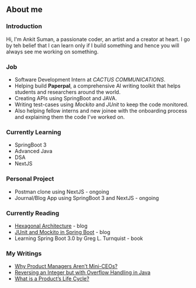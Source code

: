 ## About me 

### Introduction
Hi, I'm Ankit Suman, a passionate coder, an artist and a creator at heart. I go by teh belief that I can learn only if I build something and hence you will always see me working on something.  

### Job

  - Software Development Intern at *CACTUS COMMUNICATIONS*. 
  - Helping build **Paperpal**, a comprehensive AI writing toolkit that helps students and researchers around the world. 
  - Creating APIs using SpringBoot and JAVA.
  - Writing test-cases using *Mockito* and *JUnit* to keep the code monitored.
  - Also helping fellow interns and new joinee with the onboarding process and explaining them the code I've worked on.

### Currently Learning
  - SpringBoot 3
  - Advanced Java
  - DSA
  - NextJS

### Personal Project
  - Postman clone using NextJS - ongoing
  - Journal/Blog App using SpringBoot 3 and NextJS - ongoing

### Currently Reading
  - [Hexagonal Architecture](https://www.arhohuttunen.com/hexagonal-architecture-spring-boot/) - blog
  - [JUnit and Mockito in Spring Boot](https://medium.com/thefreshwrites/junit-and-mockito-in-spring-boot-38dcbf4b132f) - blog
  - Learning Spring Boot 3.0 by Greg L. Turnquist - book

### My Writings
  - [Why Product Managers Aren’t Mini-CEOs?](https://ankit-suman.medium.com/why-product-managers-arent-mini-ceos-a990baafdf67)
  - [Reversing an Integer but with Overflow Handling in Java](https://ankit-suman.medium.com/reversing-an-integer-but-with-overflow-handling-in-java-46c11d278761)
  - [What is a Product’s Life Cycle?](https://ankit-suman.medium.com/what-is-a-products-life-cycle-59ccbd230407)